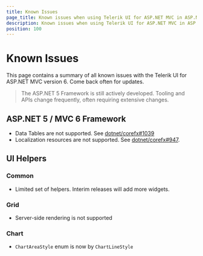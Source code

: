 ```yaml
---
title: Known Issues
page_title: Known issues when using Telerik UI for ASP.NET MVC in ASP.NET 5 and MVC 6
description: Known issues when using Telerik UI for ASP.NET MVC in ASP.NET 5 and MVC 6
position: 100
---
```


# Known Issues

This page contains a summary of all known issues with the Telerik UI for ASP.NET MVC version 6.
Come back often for updates.

> The ASP.NET 5 Framework is still actively developed. Tooling and APIs change frequently, often requiring extensive changes.

## ASP.NET 5 / MVC 6 Framework

- Data Tables are not supported. See [dotnet/corefx#1039](https://github.com/dotnet/corefx/issues/1039)
- Localization resources are not supported. See [dotnet/corefx#947](https://github.com/dotnet/corefx/issues/947).

## UI Helpers

### Common

- Limited set of helpers. Interim releases will add more widgets.

### Grid

- Server-side rendering is not supported

### Chart

- `ChartAreaStyle` enum is now by `ChartLineStyle`
